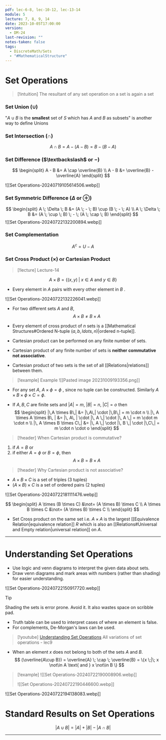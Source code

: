 ```yaml
---
pdf: lec-6-8, lec-10-12, lec-13-14
module: 5
lecture: 7, 8, 9, 14
date: 2023-10-05T17:00:00
version:
  - DM-24
last-revision: ""
notes-taken: false
tags:
  - DiscreteMath/Sets
  - "#MathematicalStructure"
---
```

# Set Operations

> [!intuition] The resultant of any set operation on a set is again a set

### Set Union ($\cup$)

"$A \cup B$ is the **smallest** set of $S$ which has $A$ and $B$ as subsets" is another way to define Unions

### Set Intersection ($\cap {}$)

$$
A \; \cap \; B = A - (A - B) = B - (B - A) 
$$

### Set Difference ($\textbackslash$ or $-$)

$$
\begin{split}
A - B &= A \cap \overline{B} \\
A - B &= \overline{B} - \overline{A}
\end{split}
$$

![[Set Operations-20240719105614506.webp]]

### Set Symmetric Difference ($\Delta$ or $\oplus$)

$$
\begin{split}
A \; \Delta \; B &= (A \; - \; B) \cup (B \; - \; A) \\
A \; \Delta \; B &= (A \; \cup \; B) \; - \; (A \; \cap \; B)
\end{split}
$$
![[Set Operations-20240722132200894.webp]]

### Set Complementation

$$
A^{c} = U - A
$$

### Set Cross Product ($\times$) or Cartesian Product
> [!lecture] Lecture-14

$$
A \times B = \{ (x, y) \; | \; x \in A \text{ and } y \in B\}
$$
- Every element in $A$ pairs with every other element in $B$ .

![[Set Operations-20240722132226041.webp]]

- For two different sets $A$ and $B$,
$$
A \times B \not= B \times A
$$

- Every element of cross product of $n$ sets is a [[Mathematical Structures#Ordered N-tuple $(a, b, ldots, n)$|ordered n-tuple]]. 
- Cartesian product can be performed on any finite number of sets.
- Cartesian product of any finite number of sets is **neither commutative not associative**.
- Cartesian product of two sets is the set of all [[Relations|relations]] between them.

> [!example] Example
> ![[Pasted image 20231009193356.png]]

- For any set $A$, $A \times \phi = \phi$ , since no tuple can be constructed. Similarly $A \times B \times \phi \times C = \phi$.

- If $A,B,C$ are finite sets and $|A| = m$, $|B| = n$, $|C| = o$ then
$$
\begin{split}
|\,A \times B\,| &= |\,A\,| \cdot |\,B\,| = m \cdot n \\
|\, A \times A \times B\, | &= |\, A\, | \cdot |\, A \,| \cdot |\, A \,| = m \cdot m \cdot  n \\
|\, A \times B \times C\,| &= |\, A \,| \cdot |\, B \,| \cdot |\,C\,| = m \cdot n \cdot o
\end{split}
$$

> [!header] When Cartesian product is commutative?

1. if $A = B$ or 
2. if either $A = \phi$ or $B = \phi$, then
$$
A \times B = B \times A
$$

> [!header] Why Cartesian product is not associative?

- $A \times B \times C$ is a set of triples (3 tuples)
- $(A \times B) \times C$ is a set of ordered pairs (2 tuples)

![[Set Operations-20240722181111476.webp]]

$$
\begin{split}
A \times (B \times C) &\not= (A \times B) \times C \\
A \times B \times C &\not= (A \times B) \times C \\
\end{split}
$$

- Set Cross product on the same set i.e. $A \times A$ is the largest [[Equivalence Relation|equivalence relation]] $R$ which is also an [[Relations#Universal and Empty relation|universal relation]] on $A$.

----
# Understanding Set Operations

- Use logic and venn diagrams to interpret the given data about sets.
- Draw venn diagrams and mark areas with numbers (rather than shading) for easier understanding.

![[Set Operations-20240722150917720.webp]]

> [!tip] 
> Shading the sets is error prone. Avoid it. It also wastes space on scribble pad.

- Truth table can be used to interpret cases of where an element is false.
- For complements, De-Morgan's laws can be used.

> [!youtube]  [Understanding Set Operations](https://www.youtube.com/watch?v=oAbWQomIEbU)
> All variations of set operations - lec9

- When an element $x$ does not belong to both of the sets $A$ and $B$.
$$
(\overline{A\cup B}) = \overline{A} \; \cap \; \overline{B} = \{x \;|\; x \not\in A \text{ and } x \not\in B \}
$$

> [!example] 
> ![[Set Operations-20240722190008906.webp]]
> 
> ![[Set Operations-20240722190446600.webp]]

![[Set Operations-20240722194138083.webp]]

# Standard Results on Set Operations

$$
|A \cup B| = |A| + |B| - |A \cap B| 
$$

---
